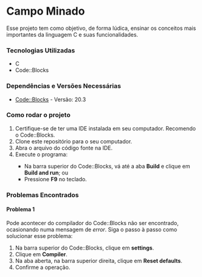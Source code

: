 <h1> Campo Minado</h1>

<p>Esse projeto tem como objetivo, de forma lúdica, ensinar os conceitos mais importantes da linguagem C e suas funcionalidades.</p>

<h3>Tecnologias Utilizadas</h3>

<ul>
    <li>C</li>
    <li>Code::Blocks</li>
</ul>

<h3>Dependências e Versões Necessárias</h3>

<ul>
    <li><a href="https://www.codeblocks.org/downloads/">Code::Blocks</a> - Versão: 20.3</li>
</ul>

<h3>Como rodar o projeto</h3>

<ol>
    <li>Certifique-se de ter uma IDE instalada em seu computador. Recomendo o Code::Blocks.</li>
    <li>Clone este repositório para o seu computador.</li>
    <li>Abra o arquivo do código fonte na IDE.</li>
    <li>Execute o programa:</li>
    <ul type="square">
        <li>Na barra superior do Code::Blocks, vá até a aba <b>Build</b> e clique em <b>Build and run</b>; ou</li>
        <li>Pressione <b>F9</b> no teclado.</li>
    </ul>
</ol>

<h3>Problemas Encontrados</h3>

<h4>Problema 1</h4>

<p>Pode acontecer do compilador do Code::Blocks não ser encontrado, ocasionando numa mensagem de <i>error</i>. Siga o passo à passo como solucionar esse problema:</p>

<ol>
    <li>Na barra superior do Code::Blocks, clique em <b>settings</b>.</li>
    <li>Clique em <b>Compiler</b>.</li>
    <li>Na aba aberta, na barra superior direita, clique em <b>Reset defaults</b>.</li>
    <li>Confirme a operação.</li>
</ol>
